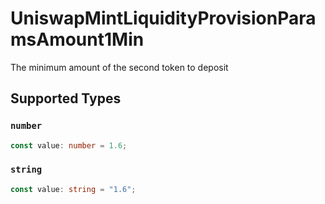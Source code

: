 # UniswapMintLiquidityProvisionParamsAmount1Min

The minimum amount of the second token to deposit


## Supported Types

### `number`

```typescript
const value: number = 1.6;
```

### `string`

```typescript
const value: string = "1.6";
```

